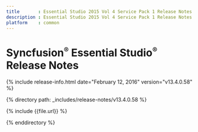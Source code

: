 ```yaml
---
title       : Essential Studio 2015 Vol 4 Service Pack 1 Release Notes
description : Essential Studio 2015 Vol 4 Service Pack 1 Release Notes
platform    : common
---
```


# Syncfusion<sup style="font-size:70%">&reg;</sup>   Essential Studio<sup style="font-size:70%">&reg;</sup> Release Notes

{% include release-info.html date="February 12, 2016" version="v13.4.0.58" %} 

{% directory path: _includes/release-notes/v13.4.0.58 %}

{% include {{file.url}} %}

{% enddirectory %}